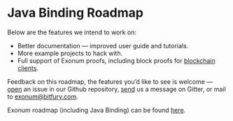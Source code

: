# Java Binding Roadmap

Below are the features we intend to work on:

* Better documentation — improved user guide and tutorials.
* More example projects to hack with.
* Full support of Exonum proofs, including block proofs
  for [blockchain clients](https://exonum.com/doc/version/latest/architecture/clients/).

Feedback on this roadmap, the features you’d like to see is welcome&nbsp;—
[open](https://github.com/exonum/exonum-java-binding/issues/new)
an issue in our Github repository, [send](https://gitter.im/exonum/exonum-java-binding) us
a message on Gitter, or mail to [exonum@bitfury.com](mailto:exonum@bitfury.com).

Exonum roadmap (including Java Binding) can be found [here](https://exonum.com/doc/version/latest/roadmap).

